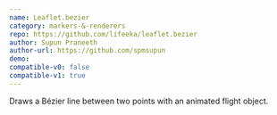 ```yaml
---
name: Leaflet.bezier
category: markers-&-renderers
repo: https://github.com/lifeeka/leaflet.bezier
author: Supun Praneeth
author-url: https://github.com/spmsupun
demo: 
compatible-v0: false
compatible-v1: true
---
```


Draws a Bézier line between two points with an animated flight object.
